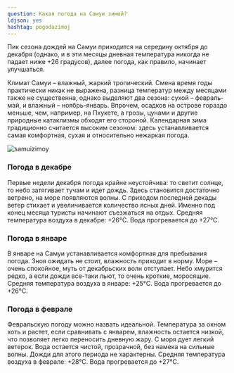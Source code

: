 ```yaml
---
question: Какая погода на Самуи зимой?
ldjson: yes
hashtag: pogodazimoj
---
```


Пик сезона дождей на Самуи приходится на середину октября до декабря (однако, и в эти месяцы дневная температура никогда не падает ниже +26 градусов), далее погода, как правило, начинает улучшаться.

Климат Самуи – влажный, жаркий тропический. Смена время годы практически никак не выражена, разница температур между месяцами также не существенна, однако выделяют два сезона: сухой – февраль-май, и влажный – ноябрь-январь. Впрочем, осадков на острове гораздо меньше, чем, например, на Пхукете, а грозы, цунами и другие природные катаклизмы обходят его стороной. Календарная зима традиционно считается высоким сезоном: здесь устанавливается самая комфортная, сухая и относительно нежаркая погода.

![samuizimoy](https://samuifaq.ru/assets/samuizimoy.jpg)

### Погода в декабре

Первые недели декабря погода крайне неустойчива: то светит солнце, то небо затягивает тучам и идет дождь. Здесь становится достаточно ветрено, на море появляются волны.
С приходом последней декады ветер стихает и увеличивается количество ясных дней. Именно под конец месяца туристы начинают съезжаться на отдых. Средняя температура воздуха в декабре: +26°C. Вода прогревается до +27°C.

### Погода в январе

В январе на Самуи устанавливается комфортная для пребывания погода. Зноя ожидать не стоит, влажность приходит в норму. Море – очень спокойное, муть от декабрьских волн отступает. Небо хмурится редко, а если дожди все-таки льют, то очень кроткие, моросящие. Средняя температура воздуха в январе: +25°C. Вода прогревается до +26°C.

### Погода в феврале 

Февральскую погоду можно назвать идеальной. Температура за окном хоть и растет, если сравнивать с январем, влажность остается низкой, что позволяет легко переносить дневную жару. С моря дует легкий ветерок. Вода остается чистой, прозрачной, без намека на сильные волны. Дожди для этого периода не характерны. Средняя температура воздуха в феврале: +28°C. Вода прогревается до +27°C.

